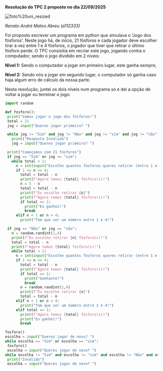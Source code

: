 **Resolução do TPC 2 proposto no dia 22/09/2025**

![foto%20uni_resized](https://github.com/user-attachments/assets/8d5bd67c-d7d0-468e-9623-002e6451df77)

*Renato André Matos Abreu (a112333)*

Foi proposto escrever um programa em python que simulava o 'Jogo dos fósforos'. Neste jogo há, de início, 21 fósforos e cada jogador deve escolher tirar à vez entre 1 e 4 fósforos, o jogador que tiver que retirar o último fósforo perde. O TPC consisitia em recriar este jogo, jogando contra o computador, sendo o jogo dividido em 2 níveis:

**Nível 1:** Sendo o computador a jogar em primeiro lugar, este ganha sempre;

**Nível 2:** Sendo nós a jogar em segundo lugar, o computador só ganha caso haja algum erro de cálculo da nossa parte.

Nesta resolução, juntei os dois níveis num programa só e dei a opção de voltar a jogar ou terminar o jogo:

 ```python
import random

def fosforo():
  print("Vamos jogar o jogo dos fósforos!")
  total = 21
  jog = input("Queres jogar primeiro? ")

  while jog != "Sim" and jog != "Não" and jog != "sim" and jog != "não":
    print("Resposta Inválida")
    jog = input("Queres jogar primeiro? ")

  print("Começamos com 21 fósforos")
  if jog == "Sim" or jog == "sim":
    while total > 1:
      n = int(input("Escolhe quantos fósforos queres retirar (entre 1 e 4): "))
      if 1 <= n <= 4:
        total = total - n
        print(f"Agora temos {total} fósforo(s)!")
        n = 5 - n
        total = total - n
        print(f"Eu escolho retirar {n}")
        print(f"Agora temos {total} fósforo(s)!")
        if total == 1:
          print("Eu ganhei!")
          break
      elif n < 1 or n > 4:
        print("Tem que ser um número entre 1 e 4!")

  if jog == "Não" or jog == "não":
    n = random.randint(1,4)
    print(f"Eu escolho retirar {n} fósforo(s)!")
    total = total - n
    print(f"Agora temos {total} fósforo(s)!")
    while total > 1:
      n = int(input("Escolhe quantos fósforos queres retirar (entre 1 e 4): "))
      if 1 <= n <= 4:
        total = total - n
        print(f"Agora temos {total} fósforo(s)!")
        if total == 1:
          print("Ganhaste!")
          break
        n = random.randint(1,4)
        print(f"Eu escolho retirar {n}")
        total = total - n
      elif n < 1 or n > 4:
        print("Tem que ser um número entre 1 e 4!")
      elif total == 1:
        print(f"Agora temos {total} fósforo(s)!")
        print("Eu ganhei!")
        break

fosforo()
escolha = input("Queres jogar de novo? ")  
while escolha == "Sim" or escolha == "sim":
  fosforo()
  escolha = input("Queres jogar de novo? ")
while escolha != "Sim" and escolha != "sim" and escolha != "Não" and escolha != "não":
  print("Inválido")
  escolha = input("Queres jogar de novo? ")
```
